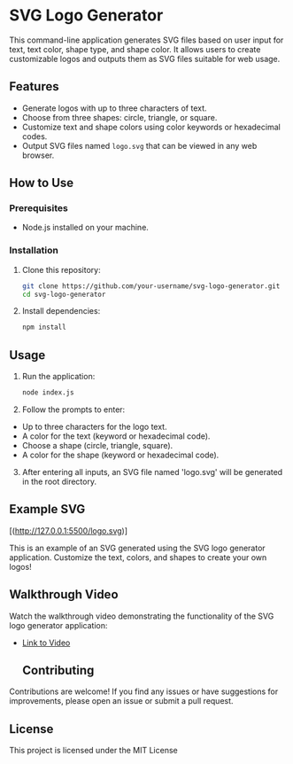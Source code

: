 # SVG Logo Generator

This command-line application generates SVG files based on user input for text, text color, shape type, and shape color. It allows users to create customizable logos and outputs them as SVG files suitable for web usage.

## Features

- Generate logos with up to three characters of text.
- Choose from three shapes: circle, triangle, or square.
- Customize text and shape colors using color keywords or hexadecimal codes.
- Output SVG files named `logo.svg` that can be viewed in any web browser.

## How to Use

### Prerequisites

- Node.js installed on your machine.

### Installation

1. Clone this repository:
   ```bash
   git clone https://github.com/your-username/svg-logo-generator.git
   cd svg-logo-generator

2. Install dependencies:
   ```bash
   npm install

## Usage

1. Run the application:
   ```bash
   node index.js

2. Follow the prompts to enter:
- Up to three characters for the logo text.
- A color for the text (keyword or hexadecimal code).
- Choose a shape (circle, triangle, square).
- A color for the shape (keyword or hexadecimal code).

3. After entering all inputs, an SVG file named 'logo.svg' will be generated in the root directory.

## Example SVG

[(http://127.0.0.1:5500/logo.svg)]

This is an example of an SVG generated using the SVG logo generator application. Customize the text, colors, and shapes to create your own logos!


## Walkthrough Video

Watch the walkthrough video demonstrating the functionality of the SVG logo generator application:
- [Link to Video](https://drive.google.com/file/d/1FAVkqnghtFZrWEwsRgPXdSpJg03-ostX/view)

  ## Contributing
Contributions are welcome! If you find any issues or have suggestions for improvements, please open an issue or submit a pull request.

## License
This project is licensed under the MIT License
  

